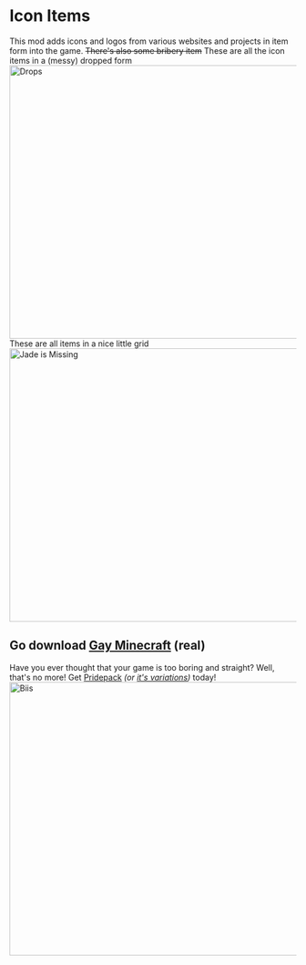 # Icon Items
This mod adds icons and logos from various websites and projects in item form into the game.
~~There's also some bribery item~~
These are all the icon items in a (messy) dropped form
<img src="https://github.com/blryface/icon-items/blob/main/misc/assets-for-description/iconitemsthing.gif?raw=true" alt="Drops" width="854" height="480">
These are all items in a nice little grid
<img src="https://github.com/blryface/icon-items/blob/main/misc/assets-for-description/iconitemsthing.png?raw=true" alt="Jade is Missing" width="854" height="480">
## Go download [Gay Minecraft](https://pridecraft.gay/) (real)
Have you ever thought that your game is too boring and straight? Well, that's no more! Get [Pridepack](https://pridecraft.gay/pridepack) *(or  [it's variations](https://git.pridecraft.gay))* today!
<img src="https://pridecraft.gay/assets/img/biis-lossy.avif" alt="Biis" width="854" height="480">

